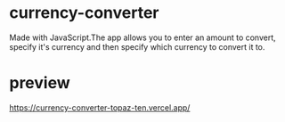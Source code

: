 # currency-converter
Made with JavaScript.The app allows you to enter an amount to convert, specify it's currency and then specify which currency to convert it to.
# preview
https://currency-converter-topaz-ten.vercel.app/
